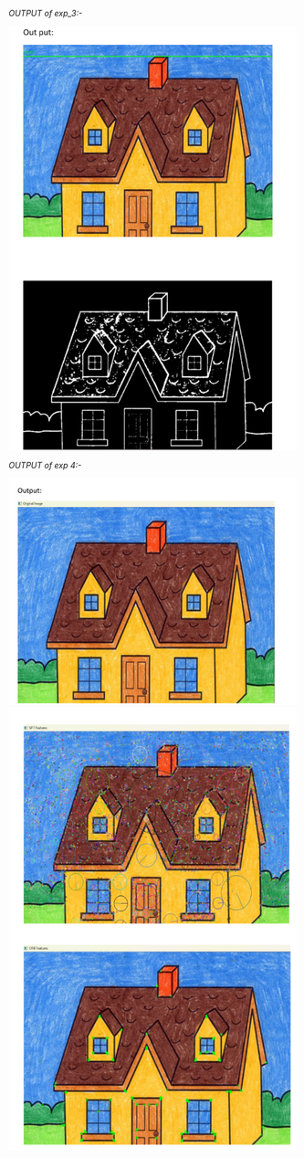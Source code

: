 *OUTPUT of exp_3:-*

![alt text](Images_folder/image.png)

*OUTPUT of exp 4:-*

![alt text](Images_folder/image-1.png)
![alt text](Images_folder/image-2.png)
